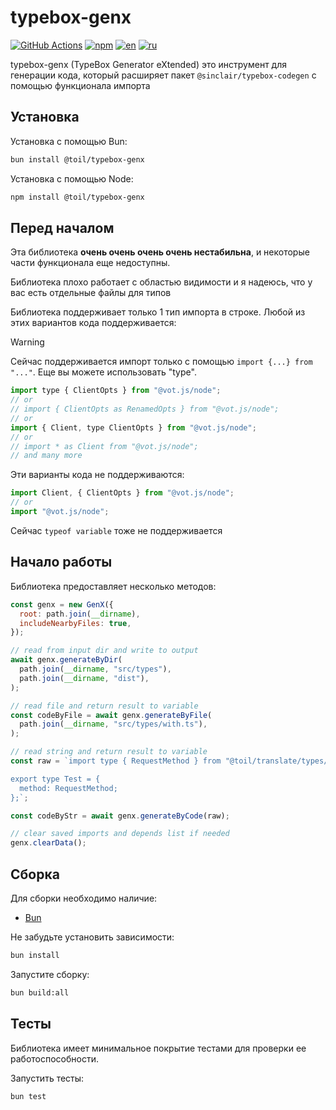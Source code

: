 # typebox-genx

[![GitHub Actions](https://github.com/ilyhalight/typebox-genx/actions/workflows/build.yml/badge.svg)](https://github.com/ilyhalight/typebox-genx/actions/workflows/build.yml)
[![npm](https://img.shields.io/bundlejs/size/@toil/typebox-genx)](https://www.npmjs.com/package/@toil/typebox-genx)
[![en](https://img.shields.io/badge/lang-English%20%F0%9F%87%AC%F0%9F%87%A7-white)](README.md)
[![ru](https://img.shields.io/badge/%D1%8F%D0%B7%D1%8B%D0%BA-%D0%A0%D1%83%D1%81%D1%81%D0%BA%D0%B8%D0%B9%20%F0%9F%87%B7%F0%9F%87%BA-white)](README-RU.md)

typebox-genx (TypeBox Generator eXtended) это инструмент для генерации кода, который расширяет пакет `@sinclair/typebox-codegen` с помощью функционала импорта

## Установка

Установка с помощью Bun:

```bash
bun install @toil/typebox-genx
```

Установка с помощью Node:

```bash
npm install @toil/typebox-genx
```

## Перед началом

Эта библиотека **очень очень очень очень нестабильна**, и некоторые части функционала еще недоступны.

Библиотека плохо работает с областью видимости и я надеюсь, что у вас есть отдельные файлы для типов

Библиотека поддерживает только 1 тип импорта в строке. Любой из этих вариантов кода поддерживается:

> [!WARNING]
> Сейчас поддерживается импорт только с помощью `import {...} from "..."`. Еще вы можете использовать "type".

```js
import type { ClientOpts } from "@vot.js/node";
// or
// import { ClientOpts as RenamedOpts } from "@vot.js/node";
// or
import { Client, type ClientOpts } from "@vot.js/node";
// or
// import * as Client from "@vot.js/node";
// and many more
```

Эти варианты кода не поддерживаются:

```js
import Client, { ClientOpts } from "@vot.js/node";
// or
import "@vot.js/node";
```

Сейчас `typeof variable` тоже не поддерживается

## Начало работы

Библиотека предоставляет несколько методов:

```js
const genx = new GenX({
  root: path.join(__dirname),
  includeNearbyFiles: true,
});

// read from input dir and write to output
await genx.generateByDir(
  path.join(__dirname, "src/types"),
  path.join(__dirname, "dist"),
);

// read file and return result to variable
const codeByFile = await genx.generateByFile(
  path.join(__dirname, "src/types/with.ts"),
);

// read string and return result to variable
const raw = `import type { RequestMethod } from "@toil/translate/types/providers/base";

export type Test = {
  method: RequestMethod;
};`;

const codeByStr = await genx.generateByCode(raw);

// clear saved imports and depends list if needed
genx.clearData();
```

## Сборка

Для сборки необходимо наличие:

- [Bun](https://bun.sh/)

Не забудьте установить зависимости:

```bash
bun install
```

Запустите сборку:

```bash
bun build:all
```

## Тесты

Библиотека имеет минимальное покрытие тестами для проверки ее работоспособности.

Запустить тесты:

```bash
bun test
```
